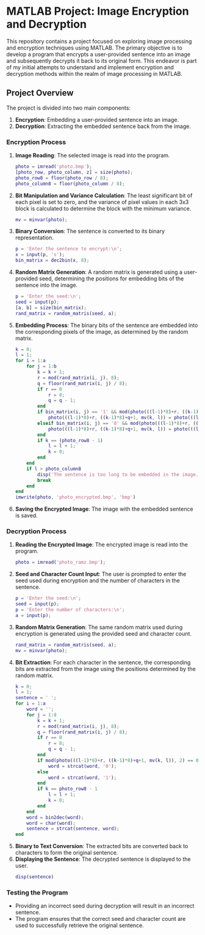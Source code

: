 # MATLAB Project: Image Encryption and Decryption

This repository contains a project focused on exploring image processing and encryption techniques using MATLAB. The primary objective is to develop a program that encrypts a user-provided sentence into an image and subsequently decrypts it back to its original form. This endeavor is part of my initial attempts to understand and implement encryption and decryption methods within the realm of image processing in MATLAB.

## Project Overview

The project is divided into two main components:
1. **Encryption**: Embedding a user-provided sentence into an image.
2. **Decryption**: Extracting the embedded sentence back from the image.

### Encryption Process

1. **Image Reading**: The selected image is read into the program.
    ```matlab
    photo = imread('photo.bmp');
    [photo_row, photo_column, z] = size(photo);
    photo_row8 = floor(photo_row / 8);
    photo_column8 = floor(photo_column / 8);
    ```
2. **Bit Manipulation and Variance Calculation**: The least significant bit of each pixel is set to zero, and the variance of pixel values in each 3x3 block is calculated to determine the block with the minimum variance.
    ```matlab
    mv = minvar(photo);
    ```
3. **Binary Conversion**: The sentence is converted to its binary representation.
    ```matlab
    p = 'Enter the sentence to encrypt:\n';
    x = input(p, 's');
    bin_matrix = dec2bin(x, 8);
    ```
4. **Random Matrix Generation**: A random matrix is generated using a user-provided seed, determining the positions for embedding bits of the sentence into the image.
    ```matlab
    p = 'Enter the seed:\n';
    seed = input(p);
    [a, b] = size(bin_matrix);
    rand_matrix = random_matris(seed, a);
    ```
5. **Embedding Process**: The binary bits of the sentence are embedded into the corresponding pixels of the image, as determined by the random matrix.
    ```matlab
    k = 0;
    l = 1;
    for i = 1:a
        for j = 1:b
            k = k + 1;
            r = mod(rand_matrix(i, j), 8);
            q = floor(rand_matrix(i, j) / 8);
            if r == 0
                r = 8;
                q = q - 1;
            end
            if bin_matrix(i, j) == '1' && mod(photo(((l-1)*8)+r, ((k-1)*8)+q+1, mv(k, l)), 2) == 0
                photo(((l-1)*8)+r, ((k-1)*8)+q+1, mv(k, l)) = photo(((l-1)*8)+r, ((k-1)*8)+q+1, mv(k, l)) + 1;
            elseif bin_matrix(i, j) == '0' && mod(photo(((l-1)*8)+r, ((k-1)*8)+q+1, mv(k, l)), 2) == 1
                photo(((l-1)*8)+r, ((k-1)*8)+q+1, mv(k, l)) = photo(((l-1)*8)+r, ((k-1)*8)+q+1, mv(k, l)) + 1;
            end
            if k == (photo_row8 - 1)
                l = l + 1;
                k = 0;
            end
        end
        if l > photo_column8
            disp('The sentence is too long to be embedded in the image.')
            break
        end
    end
    imwrite(photo, 'photo_encrypted.bmp', 'bmp')
    ```
6. **Saving the Encrypted Image**: The image with the embedded sentence is saved.

### Decryption Process

1. **Reading the Encrypted Image**: The encrypted image is read into the program.
    ```matlab
    photo = imread('photo_ramz.bmp');
    ```
2. **Seed and Character Count Input**: The user is prompted to enter the seed used during encryption and the number of characters in the sentence.
    ```matlab
    p = 'Enter the seed:\n';
    seed = input(p);
    p = 'Enter the number of characters:\n';
    a = input(p);
    ```
3. **Random Matrix Generation**: The same random matrix used during encryption is generated using the provided seed and character count.
    ```matlab
    rand_matrix = random_matris(seed, a);
    mv = minvar(photo);
    ```
4. **Bit Extraction**: For each character in the sentence, the corresponding bits are extracted from the image using the positions determined by the random matrix.
    ```matlab
    k = 0;
    l = 1;
    sentence = ' ';
    for i = 1:a
        word = '';
        for j = 1:8
            k = k + 1;
            r = mod(rand_matrix(i, j), 8);
            q = floor(rand_matrix(i, j) / 8);
            if r == 0
                r = 8;
                q = q - 1;
            end
            if mod(photo(((l-1)*8)+r, ((k-1)*8)+q+1, mv(k, l)), 2) == 0
                word = strcat(word, '0');
            else
                word = strcat(word, '1');
            end
            if k == photo_row8 - 1
                l = l + 1;
                k = 0;
            end
        end
        word = bin2dec(word);
        word = char(word);
        sentence = strcat(sentence, word);
    end
    ```
5. **Binary to Text Conversion**: The extracted bits are converted back to characters to form the original sentence.
6. **Displaying the Sentence**: The decrypted sentence is displayed to the user.
    ```matlab
    disp(sentence)
    ```

### Testing the Program

- Providing an incorrect seed during decryption will result in an incorrect sentence.
- The program ensures that the correct seed and character count are used to successfully retrieve the original sentence.


